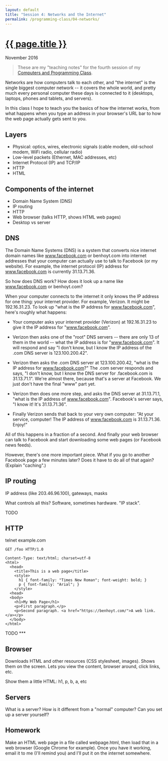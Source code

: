 ```yaml
---
layout: default
title: "Session 4: Networks and the Internet"
permalink: /programming-class/04-networks/
---
```

<h1><a href="{{ page.permalink }}">{{ page.title }}</a></h1>
<p class="subtitle">November 2016</p>

> These are my "teaching notes" for the fourth session of my [Computers and Programming Class](/programming-class/).


Networks are how computers talk to each other, and "the internet" is the single biggest computer network -- it covers the whole world, and pretty much every personal computer these days is connected to it (desktops, laptops, phones and tablets, and servers).

In this class I hope to teach you the basics of how the internet works, from what happens when you type an address in your browser's URL bar to how the web page actually gets sent to you.


Layers
------

* Physical: optics, wires, electronic signals (cable modem, old-school modem, WiFi radio, cellular radio)
* Low-level packets (Ethernet, MAC addresses, etc)
* Internet Protocol (IP) and TCP/IP
* HTTP
* HTML


Components of the internet
--------------------------

* Domain Name System (DNS)
* IP routing
* HTTP
* Web browser (talks HTTP, shows HTML web pages)
* Desktop vs server


DNS
---

The Domain Name Systems (DNS) is a system that converts nice internet domain names like www.facebook.com or benhoyt.com into internet addresses that your computer can actually use to talk to Facebook (or my website). For example, the internet protocol (IP) address for www.facebook.com is currently 31.13.71.36.

So how does DNS work? How does it look up a name like www.facebook.com or benhoyt.com?

When your computer connects to the internet it only knows the IP address for one thing: your internet provider. For example, Verizon. It might be 192.16.31.23. To look up "what is the IP address for www.facebook.com", here's roughly what happens:

* Your computer asks your internet provider (Verizon) at 192.16.31.23 to give it the IP address for "www.facebook.com".

* Verizon then asks one of the "root" DNS servers -- there are only 13 of them in the world -- what the IP address is for "www.facebook.com". It will respond and say "I don't know, but I know the IP address of the .com DNS server is 123.100.200.42".

* Verizon then asks the .com DNS server at 123.100.200.42, "what is the IP address for www.facebook.com?" The .com server responds and says, "I don't know, but I know the DNS server for .facebook.com is 31.13.71.1". We're almost there, because that's a server at Facebook. We just don't have the final "www" part yet.

* Verizon then does one more step, and asks the DNS server at 31.13.71.1, "what is the IP address of www.facebook.com". Facebook's server says, "I know it! It's 31.13.71.36".

* Finally Verizon sends that back to your very own computer: "At your service, computer! The IP address of www.facebook.com is 31.13.71.36. Enjoy!"

All of this happens in a fraction of a second. And finally your web browser can talk to Facebook and start downloading some web pages (or Facebook news feeds).

However, there's one more important piece. What if you go to another Facebook page a few minutes later? Does it have to do all of that again? (Explain "caching".)


IP routing
----------

IP address (like 203.46.96.100), gateways, masks

What controls all this? Software, sometimes hardware. "IP stack".

TODO


HTTP
----

telnet example.com

```
GET /foo HTTP/1.0

Content-Type: text/html; charset=utf-8
<html>
  <head>
    <title>This is a web page</title>
    <style>
      h1 { font-family: "Times New Roman"; font-weight: bold; }
      p { font-family: "Arial"; }
    </style>
  <head>
  <body>
    <h1>My Web Page</h1>
    <p>First paragraph.</p>
    <p>Second paragraph. <a href="https://benhoyt.com/">A web link.</a></p>
  </body>
</html>
```

TODO ***


Browser
-------

Downloads HTML and other resources (CSS stylesheet, images). Shows them on the screen. Lets you view the content, browser around, click links, etc.

Show them a little HTML: h1, p, b, a, etc


Servers
-------

What is a server? How is it different from a "normal" computer? Can you set up a server yourself?


Homework
--------

Make an HTML web page in a file called webpage.html, then load that in a web browser (Google Chrome for example). Once you have it working, email it to me (I'll remind you) and I'll put it on the internet somewhere.
